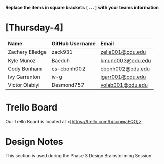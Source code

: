 **Replace the items in square brackets `[...]` with your teams information** 

# [Thursday-4]
|Name|GitHub Username|Email|
|:---|:--------------|:----|
|Zachery Elledge| zack931 |zelle001@odu.edu|
|Kyle Munoz| Baeduh |kmuno003@odu.edu|
|Cody Bonham| cs-cbonh002 |cbonh002@odu.edu|
|Ivy Garrenton| iv-g |igarr001@odu.edu|
|Victor Olabiyi| Desmond757 |volab001@odu.edu|

# Trello Board

Our Trello Board is located at <[https://trello.com/b/scpmaEQO]>.

# Design Notes

This section is used during the Phase 3 Design Brainstorming Session
